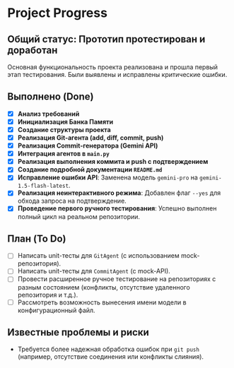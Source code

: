 # Project Progress

## Общий статус: Прототип протестирован и доработан

Основная функциональность проекта реализована и прошла первый этап тестирования. Были выявлены и исправлены критические ошибки.

## Выполнено (Done)

- [x] **Анализ требований**
- [x] **Инициализация Банка Памяти**
- [x] **Создание структуры проекта**
- [x] **Реализация Git-агента (add, diff, commit, push)**
- [x] **Реализация Commit-генератора (Gemini API)**
- [x] **Интеграция агентов в `main.py`**
- [x] **Реализация выполнения коммита и push с подтверждением**
- [x] **Создание подробной документации `README.md`**
- [x] **Исправление ошибки API**: Заменена модель `gemini-pro` на `gemini-1.5-flash-latest`.
- [x] **Реализация неинтерактивного режима**: Добавлен флаг `--yes` для обхода запроса на подтверждение.
- [x] **Проведение первого ручного тестирования**: Успешно выполнен полный цикл на реальном репозитории.

## План (To Do)

- [ ] Написать unit-тесты для `GitAgent` (с использованием mock-репозитория).
- [ ] Написать unit-тесты для `CommitAgent` (с mock-API).
- [ ] Провести расширенное ручное тестирование на репозиториях с разным состоянием (конфликты, отсутствие удаленного репозитория и т.д.).
- [ ] Рассмотреть возможность вынесения имени модели в конфигурационный файл.

## Известные проблемы и риски

- Требуется более надежная обработка ошибок при `git push` (например, отсутствие соединения или конфликты слияния).
